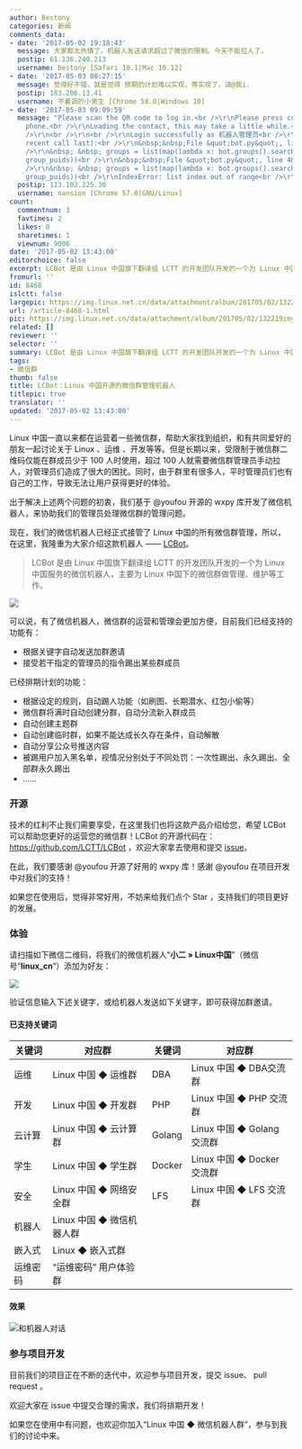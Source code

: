 ```yaml
---
author: Bestony
categories: 新闻
comments_data:
- date: '2017-05-02 19:18:43'
  message: 大家都太热情了。机器人发送请求超过了微信的限制。今天不能拉人了。
  postip: 61.136.240.213
  username: bestony [Safari 10.1|Mac 10.12]
- date: '2017-05-03 08:27:15'
  message: 觉得好不错，就是觉得 排期的计划难以实现，等实现了，请@我i.
  postip: 183.206.13.41
  username: 不着调的小男生 [Chrome 58.0|Windows 10]
- date: '2017-05-03 09:09:59'
  message: "Please scan the QR code to log in.<br />\r\nPlease press confirm on your
    phone.<br />\r\nLoading the contact, this may take a little while.<br />\r\n<br
    />\r\n<br />\r\n<br />\r\nLogin successfully as 机器人管理员<br />\r\nTraceback (most
    recent call last):<br />\r\n&nbsp;&nbsp;File &quot;bot.py&quot;, line 48, in &lt;module&gt;<br
    />\r\n&nbsp; &nbsp; groups = list(map(lambda x: bot.groups().search(puid=x)[0],
    group_puids))<br />\r\n&nbsp;&nbsp;File &quot;bot.py&quot;, line 48, in &lt;lambda&gt;<br
    />\r\n&nbsp; &nbsp; groups = list(map(lambda x: bot.groups().search(puid=x)[0],
    group_puids))<br />\r\nIndexError: list index out of range<br />\r\n<br />\r\n是不是出错了？"
  postip: 113.102.225.30
  username: nansion [Chrome 57.0|GNU/Linux]
count:
  commentnum: 3
  favtimes: 2
  likes: 0
  sharetimes: 1
  viewnum: 9006
date: '2017-05-02 13:43:00'
editorchoice: false
excerpt: LCBot 是由 Linux 中国旗下翻译组 LCTT 的开发团队开发的一个为 Linux 中国服务的微信机器人，主要为 Linux 中国下的微信群做管理、维护等工作。
fromurl: ''
id: 8468
islctt: false
largepic: https://img.linux.net.cn/data/attachment/album/201705/02/132219imyh9wwj1p01452m.png
url: /article-8468-1.html
pic: https://img.linux.net.cn/data/attachment/album/201705/02/132219imyh9wwj1p01452m.png.thumb.jpg
related: []
reviewer: ''
selector: ''
summary: LCBot 是由 Linux 中国旗下翻译组 LCTT 的开发团队开发的一个为 Linux 中国服务的微信机器人，主要为 Linux 中国下的微信群做管理、维护等工作。
tags:
- 微信群
thumb: false
title: LCBot：Linux 中国开源的微信群管理机器人
titlepic: true
translator: ''
updated: '2017-05-02 13:43:00'
---
```


Linux 中国一直以来都在运营着一些微信群，帮助大家找到组织，和有共同爱好的朋友一起讨论关于 Linux 、运维 、开发等等。但是长期以来，受限制于微信群二维码仅能在群成员少于 100 人时使用，超过 100 人就需要微信群管理员手动拉人，对管理员们造成了很大的困扰。同时，由于群里有很多人，平时管理员们也有自己的工作，导致无法让用户获得更好的体验。


出于解决上述两个问题的初衷，我们基于 @youfou 开源的 wxpy 库开发了微信机器人，来协助我们的管理员处理微信群的管理问题。


现在，我们的微信机器人已经正式接管了 Linux 中国的所有微信群管理，所以，在这里，我隆重为大家介绍这款机器人 —— [LCBot](https://github.com/LCTT/LCBot)。



> 
> LCBot 是由 Linux 中国旗下翻译组 LCTT 的开发团队开发的一个为 Linux 中国服务的微信机器人，主要为 Linux 中国下的微信群做管理、维护等工作。
> 
> 
> 


![](https://img.linux.net.cn/data/attachment/album/201705/02/132219imyh9wwj1p01452m.png)


可以说，有了微信机器人，微信群的运营和管理会更加方便，目前我们已经支持的功能有：


* 根据关键字自动发送加群邀请
* 接受若干指定的管理员的指令踢出某些群成员


已经排期计划的功能：


* 根据设定的规则，自动踢人功能（如刷图、长期潜水、红包小偷等）
* 微信群将满时自动创建分群，自动分流新入群成员
* 自动创建主题群
* 自动创建临时群，如果不能达成长久存在条件，自动解散
* 自动分享公众号推送内容
* 被踢用户加入黑名单，视情况分别处于不同处罚：一次性踢出、永久踢出、全部群永久踢出
* ……


### 开源


技术的红利不止我们需要享受，在这里我们也将这款产品介绍给您，希望 LCBot 可以帮助您更好的运营您的微信群！LCBot 的开源代码在： <https://github.com/LCTT/LCBot> ，欢迎大家拿去使用和提交 [issue](https://github.com/LCTT/LCBot/issues)。


在此，我们要感谢 @youfou 开源了好用的 wxpy 库！感谢 @youfou 在项目开发中对我们的支持！


如果您在使用后，觉得非常好用，不妨来给我们点个 Star ，支持我们的项目更好的发展。


### 体验


请扫描如下微信二维码，将我们的微信机器人“**小二 » Linux中国**”（微信号“**linux\_cn**”）添加为好友：


![](https://img.linux.net.cn/data/attachment/album/201705/02/140321vnhfennkl8t6h051.png)


验证信息输入下述关键字，或给机器人发送如下关键字，即可获得加群邀请。


#### 已支持关键词




| 关键词 | 对应群 | 关键词 | 对应群 |
| --- | --- | --- | --- |
|  运维 |  Linux 中国 ◆ 运维群 | DBA | Linux 中国 ◆ DBA交流群 |
| 开发 | Linux 中国 ◆ 开发群 | PHP | Linux 中国 ◆ PHP 交流群 |
| 云计算 | Linux 中国 ◆ 云计算群 | Golang | Linux 中国 ◆ Golang 交流群 |
| 学生 | Linux 中国 ◆ 学生群 | Docker | Linux 中国 ◆ Docker 交流群 |
| 安全 | Linux 中国 ◆ 网络安全群  | LFS | Linux 中国 ◆ LFS 交流群 |
| 机器人 | Linux 中国 ◆ 微信机器人群 |  |  |
| 嵌入式 | Linux ◆ 嵌入式群 |  |  |
| 运维密码 | “运维密码” 用户体验群 |  |  |


#### 效果


![和机器人对话](https://img.linux.net.cn/data/attachment/album/201705/02/134345s32368e58v6t6385.png)


### 参与项目开发


目前我们的项目正在不断的迭代中，欢迎参与项目开发，提交 issue、 pull request 。


欢迎大家在 issue 中提交合理的需求，我们将排期开发！


如果您在使用中有问题，也欢迎你加入“Linux 中国 ◆ 微信机器人群”，参与到我们的讨论中来。